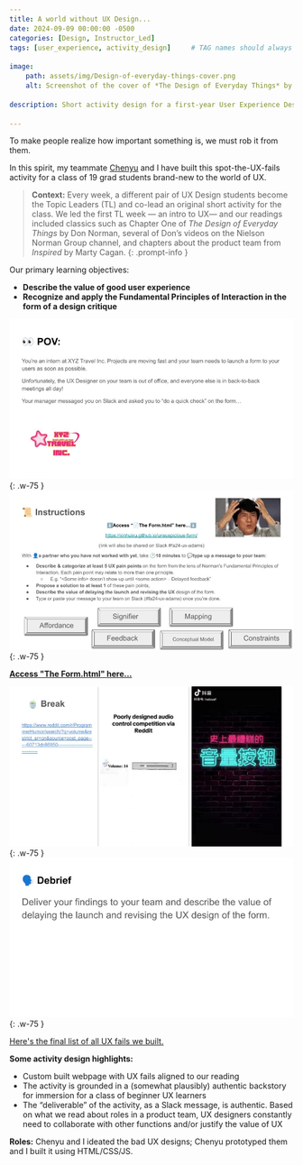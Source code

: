 ```yaml
---
title: A world without UX Design...
date: 2024-09-09 00:00:00 -0500
categories: [Design, Instructor_Led]
tags: [user_experience, activity_design]     # TAG names should always be lowercase

image:
    path: assets/img/Design-of-everyday-things-cover.png
    alt: Screenshot of the cover of *The Design of Everyday Things* by Don Norman.

description: Short activity design for a first-year User Experience Design course.

---
```


To make people realize how important something is, we must rob it from them.

In this spirit, my teammate [Chenyu](https://www.linkedin.com/in/chenyu-ye-3660bb263/) and I have built this spot-the-UX-fails activity for a class of 19 grad students brand-new to the world of UX.  

> **Context:** Every week, a different pair of UX Design students become the Topic Leaders (TL) and co-lead an original short activity for the class. We led the first TL week — an intro to UX— and our readings included classics such as Chapter One of *The Design of Everyday Things* by Don Norman, several of Don’s videos on the Nielson Norman Group channel, and chapters about the product team from *Inspired* by Marty Cagan.
{: .prompt-info }

Our primary learning objectives: 

- **Describe the value of good user experience**
- **Recognize and apply the Fundamental Principles of Interaction in the form of a design critique**

![Desktop View](assets/img/Chenyu-Xinhui-UX-1.jpg){: .w-75 }
![Desktop View](assets/img/Chenyu-Xinhui-UX-2.jpg){: .w-75 }

[**Access "The Form.html" here...**](https://xinhuixu.github.io/unsuspicious-form/)

![Desktop View](assets/img/Chenyu-Xinhui-UX-3.jpg){: .w-75 }
![Desktop View](assets/img/Chenyu-Xinhui-UX-4.jpg){: .w-75 }

[Here's the final list of all UX fails we built.](https://docs.google.com/document/d/1pQRbtq2g8a3RzCzHxtoP5sMm3Up1aH8HVGRvHwvgFBQ/edit?usp=sharing)

**Some activity design highlights:**
- Custom built webpage with UX fails aligned to our reading
- The activity is grounded in a (somewhat plausibly) authentic backstory for immersion for a class of beginner UX learners
- The “deliverable” of the activity, as a Slack message, is authentic. Based on what we read about roles in a product team, UX designers constantly need to collaborate with other functions and/or justify the value of UX

**Roles:**
Chenyu and I ideated the bad UX designs; Chenyu prototyped them and I built it using HTML/CSS/JS. 
